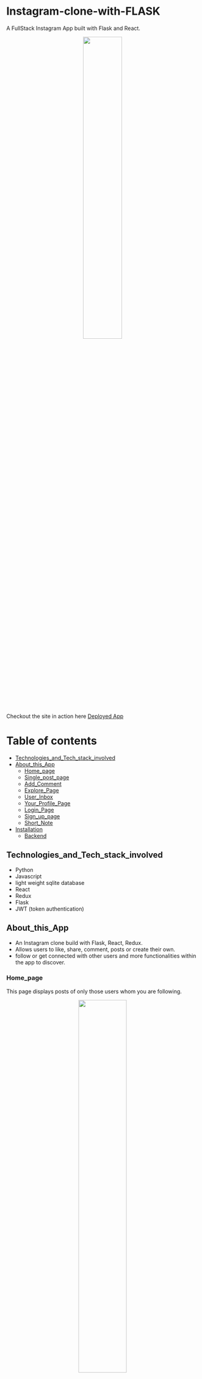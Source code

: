 # Instagram-clone-with-FLASK
A FullStack Instagram App built with Flask and React. 
<p id ="top" align="center">
  <img src="https://i.ibb.co/F3Vq9SD/login-page.png" width="45%" height="auto">
</p>

Checkout the site in action here <a href="https://yash-marmat-projects-instagram.netlify.app/">Deployed App</a>

# Table of contents
- [Technologies_and_Tech_stack_involved](#Technologies_and_Tech_stack_involved)
- [About_this_App](#About_this_App)
  * [Home_page](#Home_page)
  * [Single_post_page](#Single_post_page)
  * [Add_Comment](#Add_Comment)
  * [Explore_Page](#Explore_Page)
  * [User_Inbox](#User_Inbox)
  * [Your_Profile_Page](#Your_Profile_Page)
  * [Login_Page](#Login_Page)
  * [Sign_up_page](#Sign_up_page)
  * [Short_Note](#Short_Note)
- [Installation](#Installation)
  * [Backend](#backend)


## Technologies_and_Tech_stack_involved
- Python
- Javascript
- light weight sqlite database
- React
- Redux
- Flask
- JWT (token authentication)

## About_this_App
- An Instagram clone build with Flask, React, Redux.  
- Allows users to like, share, comment, posts or create their own. 
- follow or get connected with other users and more functionalities within the app to discover.

### Home_page
This page displays posts of only those users whom you are following.
<p align="center">
  <img width="50%" height="auto" src="https://i.ibb.co/xqsCmZK/insta-homepage.png">
</p>

### Single_post_page
This page displays the complete details about the post (like about, liked by, comments etc.)
<p align="center">
  <img width="50%" height="auto" src="https://i.ibb.co/9H6PQ9b/single-post-page.png">
</p>

### Add_Comment
The application is little strict about comments 😁, you need to follow the post's author in order to add comments (you can remove this feature too from the code).
<p align="center">
  <img width="50%" height="auto" src="https://i.ibb.co/sKCGn09/add-comment-page.png">
</p>

### Explore_Page
At this page you can see posts, made by all the signed up users in the application (global posts in short).
<p align="center">
  <img width="50%" height="auto" src="https://i.ibb.co/N6WmVdf/explore-posts-page.png">
</p>

### User_Inbox
Just like istagram here you can see your messages (your inbox basically), you can also send a new message to any user present in the application.
<p align="center">
  <img width="50%" height="auto" src="https://i.ibb.co/KhxKCdh/inbox-page.png">
</p>

### Your_Profile_Page
Here you can manage your profile information like your profile picture (which you can update), your posts, followers and the people you are following.
Also, just like instagram can also visit other peoples profile as well.
<p align="center">
  <img width="50%" height="auto" src="https://i.ibb.co/sRkhzKy/edit-profile-page.png">
</p>

### Login_Page
<p align="center">
  <img width="50%" height="auto" src="https://i.ibb.co/F3Vq9SD/login-page.png">
</p>

### Sign_up_page
<p align="center">
  <img width="50%" height="auto" src="https://i.ibb.co/M81Ppk2/sign-up-page.png">
</p>

## Short_Note
For this application i have only made available the apis or backend part, so that you can feel free to design your own UI based on any frontend library or framework of your choice. You can also test the apis with postman (shared below)  

## Installation
after downloading/cloning the repository code, follow below steps:

### Backend

- create your virtual environment
`python -m venv myenv` 

- activate your virtual environment
`myenv\scripts\activate`

- install project dependencies
`pip install -r requirements.txt`

- create your flask database
`flask db init`

- make your first migration
`flask db migrate -m "create tables"`

- upgrade or update your database
flask db upgrade

- run the project
`flask run`


## All set ! Happy coding :)

<p><a href="#top">Back to Top</a></p>

